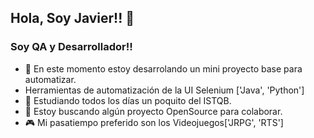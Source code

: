 <!--
**jaramosperez/jaramosperez** is a ✨ _special_ ✨ repository because its `README.md` (this file) appears on your GitHub profile.
Here are some ideas to get you started:
- 🔭 I’m currently working on ...
- 🌱 I’m currently learning ...
- 👯 I’m looking to collaborate on ...
- 🤔 I’m looking for help with ...
- 💬 Ask me about ...
- 📫 How to reach me: ...
- 😄 Pronouns: ...
- ⚡ Fun fact: ...
-->
## Hola, Soy Javier!! 👋

### Soy QA y Desarrollador!!

- 🔭 En este momento estoy desarrolando un mini proyecto base para automatizar.
- Herramientas de automatización de la UI Selenium ['Java', 'Python']
- 🌱 Estudiando todos los días un poquito del ISTQB.
- 👯 Estoy buscando algún proyecto OpenSource para colaborar.
- :video_game: Mi pasatiempo preferido son los Videojuegos['JRPG', 'RTS']
